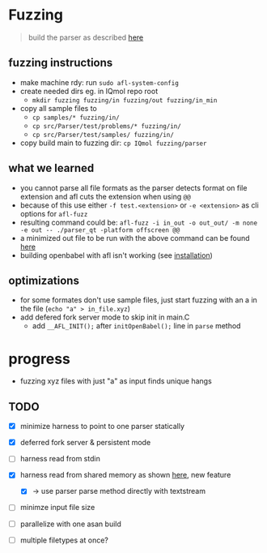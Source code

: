 # Fuzzing

> build the parser as described [here](installation.md)

## fuzzing instructions
- make machine rdy: run `sudo afl-system-config`
- create needed dirs eg. in IQmol repo root
  - `mkdir fuzzing fuzzing/in fuzzing/out fuzzing/in_min`
- copy all sample files to 
  - `cp samples/* fuzzing/in/`
  - `cp src/Parser/test/problems/* fuzzing/in/`
  - `cp src/Parser/test/samples/ fuzzing/in/`
- copy build main to fuzzing dir: `cp IQmol fuzzing/parser`

## what we learned
- you cannot parse all file formats as the parser detects format on file extension and afl cuts the extension when using `@@`
- because of this use either `-f test.<extension>` or `-e <extension>` as cli options for `afl-fuzz`
- resulting command could be: `afl-fuzz -i in_out -o out_out/ -m none -e out -- ./parser_qt -platform offscreen @@`
- a minimized out file to be run with the above command can be found [here](out_min.out)
- building openbabel with afl isn't working (see [installation](installation.md))

## optimizations
- for some formates don't use sample files, just start fuzzing with an a in the file (`echo "a" > in_file.xyz`)
- add defered fork server mode to skip init in main.C
  - add `__AFL_INIT();` after `initOpenBabel();` line in `parse` method


# progress
- fuzzing xyz files with just "a" as input finds unique hangs

## TODO
- [x] minimize harness to point to one parser statically
- [x] deferred fork server & persistent mode
- [ ] harness read from stdin
- [x] harness read from shared memory as shown [here](https://github.com/AFLplusplus/AFLplusplus/blob/master/llvm_mode/README.persistent_mode.md), new feature
  - [x] -> use parser parse method directly with textstream
- [ ] minimze input file size
- [ ] parallelize with one asan build
- [ ] multiple filetypes at once?


